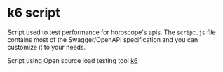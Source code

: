 # k6 script

Script used to test performance for horoscope's apis.
The `script.js` file contains most of the Swagger/OpenAPI specification and you can customize it to your needs.

Script using Open source load testing tool [k6](https://k6.io/)